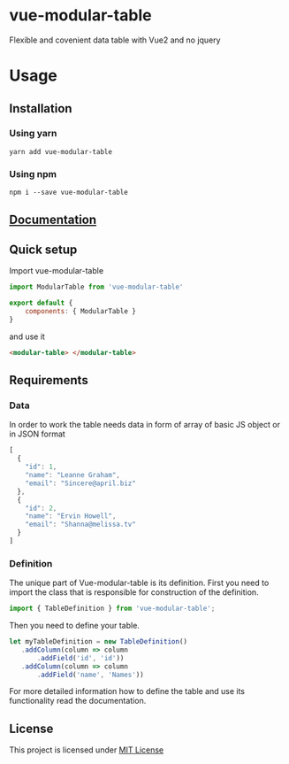 # vue-modular-table
Flexible and covenient data table with Vue2 and no jquery

# Usage

## Installation

### Using yarn

`yarn add vue-modular-table`

### Using npm

`npm i --save vue-modular-table`

## [Documentation](https://ecollect.github.io/vue-modular-table/)

## Quick setup 

Import vue-modular-table

```javascript
import ModularTable from 'vue-modular-table'

export default {
    components: { ModularTable }
}
```

and use it 

```html
<modular-table> </modular-table>
```
## Requirements

### Data

In order to work the table needs data in form of array of basic JS object or in JSON format

```javascript
[
  {
    "id": 1,
    "name": "Leanne Graham",
    "email": "Sincere@april.biz"
  },
  {
    "id": 2,
    "name": "Ervin Howell",
    "email": "Shanna@melissa.tv"
  }
]
 ```
 
 ### Definition
 
 The unique part of Vue-modular-table is its definition.
 First you need to import the class that is responsible for construction of the definition.
 
 ```javascript
 import { TableDefinition } from 'vue-modular-table';
 ```
 
 Then you need to define your table.
 
 ```javascript
 let myTableDefinition = new TableDefinition()
    .addColumn(column => column
        .addField('id', 'id'))
    .addColumn(column => column
        .addField('name', 'Names'))
 ```
        
 For more detailed information how to define the table and use its functionality read the documentation.

## License

This project is licensed under [MIT License](http://en.wikipedia.org/wiki/MIT_License)

